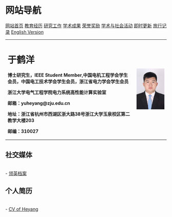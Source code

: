 # 网站导航
<a href="/index.html">网站首页</a>
<a href="/jiaoyu.html">教育经历</a>
<a href="/yanjiugongzuo.html">研究工作</a>
<a href="/xueshuchengguo.html">学术成果</a>
<a href="/rongyujiangli.html">荣誉奖励</a>
<a href="/xueshuhuodong.html">学术与社会活动</a>
<a href="/jishigengxin.html">即时更新</a>
<a href="/qita.html">旅行记录</a>
<a href="/englishversion.html">English Version</a>


<table border="0">
  <tr>
    <td width="80%">
      <h1>于鹤洋</h1>
      <p><b>博士研究生，IEEE Student Member,中国电机工程学会学生会员，中国电工技术学会学生会员，浙江省电力学会学生会员</b></p>
      <p><b>浙江大学电气工程学院电力系统高性能计算实验室</b></p>
      <p><b>邮箱：yuheyang@zju.edu.cn</b></p>
      <p><b>地址：浙江省杭州市西湖区浙大路38号浙江大学玉泉校区第二教学大楼203</b></p>
      <p><b>邮编：310027</b></p>
    </td>
    <td width="20%">
      <img src="/YY.jpg" width="100%">      
    </td>
  </tr>
</table>

## 社交媒体
<br/>- <a href="https://www.linkedin.com/in/heyang-yu-7a5296167/">领英档案</a>

## 个人简历
<br/>- <a href="https://pan.zju.edu.cn/share/1d5faa488c370e3089964618a6">CV of Heyang</a>
